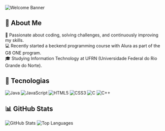 ![Welcome Banner](https://example.com/banner.png)

## 👋 About Me

🚀 Passionate about coding, solving challenges, and continuously improving my skills.  
💻 Recently started a beckend programming course with Alura as part of the G8 ONE program.  
🎓 Studying Information Technology at UFRN (Universidade Federal do Rio Grande do Norte).



## 🚀 Tecnologias
![Java](https://img.shields.io/badge/Java-ED8B00?style=for-the-badge&logo=java&logoColor=white)
![JavaScript](https://img.shields.io/badge/JavaScript-F7DF1E?style=for-the-badge&logo=javascript&logoColor=black)
![HTML5](https://img.shields.io/badge/HTML5-E34F26?style=for-the-badge&logo=html5&logoColor=white)
![CSS3](https://img.shields.io/badge/CSS3-1572B6?style=for-the-badge&logo=css3&logoColor=white)
![C](https://img.shields.io/badge/C-A8B9CC?style=for-the-badge&logo=c&logoColor=white)
![C++](https://img.shields.io/badge/C++-00599C?style=for-the-badge&logo=cplusplus&logoColor=white)

## 📊 GitHub Stats

![GitHub Stats](https://github-readme-stats.vercel.app/api?username=is-wenderson&show_icons=true&theme=dark)
![Top Languages](https://github-readme-stats.vercel.app/api/top-langs/?username=is-wenderson&layout=compact&theme=dark)

